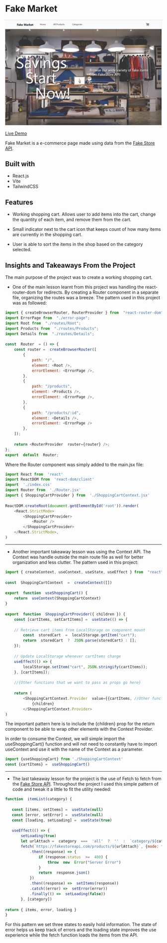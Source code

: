 # Fake Market
<img src="/public/fake-market.png">

[Live Demo]( https://fake-market.vercel.app/)


Fake Market is a e-commerce page made using data from the [Fake Store API](https://fakestoreapi.com/). 


## Built with
- React.js
- Vite
- TailwindCSS


## Features

 - Working shopping cart. Allows user to add items into the cart, change the quantity of each item, and remove them from the cart.

- Small indicator next to the cart icon that keeps count of how many items are currently in the shopping cart.
- User is able to sort the items in the shop based on the category selected.

## Insights and Takeaways From the Project
The main purpose of the project was to create a working shopping cart.
- One of the main lesson learnt from this project was handling the react-router-dom for redirects. By creating a Router component in a separate file, organizing the routes was a breeze. The pattern used in this project was as followed:
```javascript
import { createBrowserRouter, RouterProvider } from  "react-router-dom";
import ErrorPage from  "./error-page";
import Root from  "./routes/Root";
import Products from  "./routes/Products";
import Details from  "./routes/Details";

const  Router  = () => {
	const router =  createBrowserRouter([
        {
            path: "/",
            element: <Root />,
            errorElement: <ErrorPage />,
        },
        {
            path: "/products",
            element: <Products />,
            errorElement: <ErrorPage />,
        },
        {
            path: "/products/:id",
            element: <Details />,
            errorElement: <ErrorPage />
        },
	]);
    
	return <RouterProvider  router={router} />;
};
export  default  Router;
```
Where the Router component was simply added to the main.jsx file:
```javascript
import React from  'react'
import ReactDOM from  'react-dom/client'
import  './index.css'
import Router from  './Router.jsx'
import { ShoppingCartProvider } from  './ShoppingCartContext.jsx'

ReactDOM.createRoot(document.getElementById('root')).render(
	<React.StrictMode>
		<ShoppingCartProvider>
			<Router />
		</ShoppingCartProvider>
	</React.StrictMode>,
)
```
<hr>


 - Another important takeaway lesson was using the Context API. The Context was handle outside the main route file as well for better organization and less clutter.
The pattern used in this project:

 
```javascript 
import { createContext, useContext, useState, useEffect } from  "react";

const  ShoppingCartContext  =  createContext([])

export  function  useShoppingCart() {
	return  useContext(ShoppingCartContext)
}

export  function  ShoppingCartProvider({ children }) {
	const [cartItems, setCartItems] =  useState(() => {

	// Retrieve cart items from LocalStorage on component mount
        const  storedCart  =  localStorage.getItem("cart");
        return  storedCart  ?  JSON.parse(storedCart) : [];
	});

	// Update LocalStorage whenever cartItems change
	useEffect(() => {
	    localStorage.setItem("cart", JSON.stringify(cartItems));
	}, [cartItems]);
    
    //{Other functions that we want to pass as props go here}
    
    return (
		<ShoppingCartContext.Provider  value={{cartItems, //Other functions here. }}>
			{children}
		</ShoppingCartContext.Provider>
)
```
The important pattern here is to include the {children} prop for the return component to be able to wrap other elements with the Context Provider.

In order to consume the Context, we will simple import the useShoppingCart() function and will not need to constantly have to import useContext and use it with the name of the Context as a parameter.
```javascript 
import {useShoppingCart} from './ShoppingCartContext'
const {cartItems} =  useShoppingCart()
```
<hr>

 - The last takeaway lesson for the project is the use of Fetch to fetch from the [Fake Store API](https://fakestoreapi.com/). Throughout the project I used this simple pattern of code and tweak it a little to fit the utility needed:
 ```javascript 
 function  itemList(category) {

	const [items, setItems] =  useState(null)
	const [error, setError] =  useState(null)
	const [loading, setLoading] =  useState(true)

	useEffect(() => {
		setLoading(true)
		let urlAttach =  category  ===  'all'  ?  ''  :  `category/${category}`;
		fetch(`https://fakestoreapi.com/products/${urlAttach}`, {mode: "cors"})
			.then((response) => {
				if (response.status  >=  400) {
					throw  new  Error("Server Error")
				}
				return  response.json()
			})
			.then((response) =>  setItems(response))
			.catch((error) =>  setError(error))
			.finally(() =>  setLoading(false))
		}, [category])

return { items, error, loading }
}
```

For this pattern we set three states to easily hold information. The state of error helps us keep track of errors and the loading state improves the use experience while the fetch function loads the items from the API.
 

